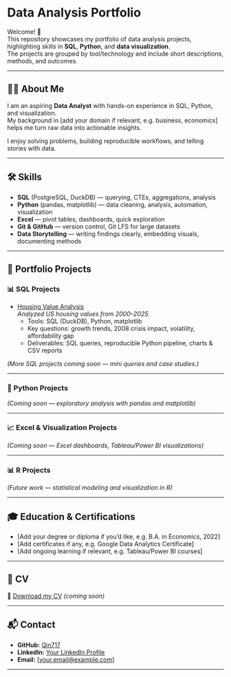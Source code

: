 # Data Analysis Portfolio

Welcome! 👋  
This repository showcases my portfolio of data analysis projects, highlighting skills in **SQL**, **Python**, and **data visualization**.  
The projects are grouped by tool/technology and include short descriptions, methods, and outcomes.

---

## 👩‍💻 About Me
I am an aspiring **Data Analyst** with hands-on experience in SQL, Python, and visualization.  
My background in [add your domain if relevant, e.g. business, economics] helps me turn raw data into actionable insights.  

I enjoy solving problems, building reproducible workflows, and telling stories with data.

---

## 🛠 Skills
- **SQL** (PostgreSQL, DuckDB) — querying, CTEs, aggregations, analysis  
- **Python** (pandas, matplotlib) — data cleaning, analysis, automation, visualization  
- **Excel** — pivot tables, dashboards, quick exploration  
- **Git & GitHub** — version control, Git LFS for large datasets  
- **Data Storytelling** — writing findings clearly, embedding visuals, documenting methods  

---

## 📂 Portfolio Projects

### 📊 SQL Projects
- [Housing Value Analysis](sql-projects/housing-portfolio)  
  *Analyzed US housing values from 2000–2025.*  
  - Tools: SQL (DuckDB), Python, matplotlib  
  - Key questions: growth trends, 2008 crisis impact, volatility, affordability gap  
  - Deliverables: SQL queries, reproducible Python pipeline, charts & CSV reports  

*(More SQL projects coming soon — mini queries and case studies.)*

---

### 🐍 Python Projects
*(Coming soon — exploratory analysis with pandas and matplotlib)*

---

### 📈 Excel & Visualization Projects
*(Coming soon — Excel dashboards, Tableau/Power BI visualizations)*

---

### 📊 R Projects
*(Future work — statistical modeling and visualization in R)*

---

## 🎓 Education & Certifications
- [Add your degree or diploma if you’d like, e.g. B.A. in Economics, 2022]  
- [Add certificates if any, e.g. Google Data Analytics Certificate]  
- [Add ongoing learning if relevant, e.g. Tableau/Power BI courses]  

---

## 📑 CV
📄 [Download my CV](CV.pdf) *(coming soon)*  

---

## 📬 Contact
- **GitHub:** [Qin717](https://github.com/Qin717)  
- **LinkedIn:** [Your LinkedIn Profile](#)  
- **Email:** [your.email@example.com]  

---
